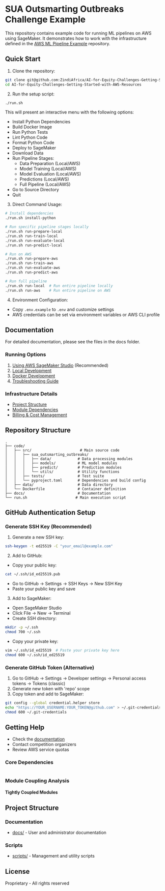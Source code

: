 # SUA Outsmarting Outbreaks Challenge Example

This repository contains example code for running ML pipelines on AWS using SageMaker. It demonstrates how to work with the infrastructure defined in the [AWS ML Pipeline Example](https://github.com/ZindiAfrica/AI-for-Equity-Challenges-Getting-Started-with-AWS-Resources) repository.

## Quick Start

1. Clone the repository:
```bash
git clone git@github.com:ZindiAfrica/AI-for-Equity-Challenges-Getting-Started-with-AWS-Resources.git
cd AI-for-Equity-Challenges-Getting-Started-with-AWS-Resources
```

2. Run the setup script:
```bash
./run.sh
```

This will present an interactive menu with the following options:

- Install Python Dependencies
- Build Docker Image
- Run Python Tests
- Lint Python Code
- Format Python Code
- Deploy to SageMaker
- Download Data
- Run Pipeline Stages:
  - Data Preparation (Local/AWS)
  - Model Training (Local/AWS)
  - Model Evaluation (Local/AWS)
  - Predictions (Local/AWS)
  - Full Pipeline (Local/AWS)
- Go to Source Directory
- Quit

3. Direct Command Usage:
```bash
# Install dependencies
./run.sh install-python

# Run specific pipeline stages locally
./run.sh run-prepare-local
./run.sh run-train-local
./run.sh run-evaluate-local
./run.sh run-predict-local

# Run on AWS
./run.sh run-prepare-aws
./run.sh run-train-aws
./run.sh run-evaluate-aws
./run.sh run-predict-aws

# Run full pipeline
./run.sh run-local  # Run entire pipeline locally
./run.sh run-aws    # Run entire pipeline on AWS
```

4. Environment Configuration:
- Copy `.env.example` to `.env` and customize settings
- AWS credentials can be set via environment variables or AWS CLI profile

## Documentation

For detailed documentation, please see the files in the docs folder.

### Running Options

1. [Using AWS SageMaker Studio](docs/sagemaker-studio-guide.md) (Recommended)
2. [Local Development](docs/local-development-guide.md)
3. [Docker Development](docs/docker-development-guide.md)
4. [Troubleshooting Guide](docs/troubleshooting-guide.md)

### Infrastructure Details
- [Project Structure](./docs/structure.md)
- [Module Dependencies](./docs/dependencies.md)
- [Billing & Cost Management](./docs/billing.md)

## Repository Structure

```
.
├── code/
│   ├── src/                      # Main source code
│   │   ├── sua_outsmarting_outbreaks/
│   │   │   ├── data/            # Data processing modules
│   │   │   ├── models/          # ML model modules
│   │   │   ├── predict/         # Prediction modules
│   │   │   └── utils/           # Utility functions
│   │   ├── tests/               # Test suite
│   │   └── pyproject.toml       # Dependencies and build config
│   ├── data/                    # Data directory
│   └── Dockerfile               # Container definition
├── docs/                        # Documentation
└── run.sh                      # Main execution script
```

## GitHub Authentication Setup

### Generate SSH Key (Recommended)
1. Generate a new SSH key:
```bash
ssh-keygen -t ed25519 -C "your_email@example.com"
```

2. Add to GitHub:
- Copy your public key:
```bash
cat ~/.ssh/id_ed25519.pub
```
- Go to GitHub → Settings → SSH Keys → New SSH Key
- Paste your public key and save

3. Add to SageMaker:
- Open SageMaker Studio
- Click File → New → Terminal
- Create SSH directory:
```bash
mkdir -p ~/.ssh
chmod 700 ~/.ssh
```
- Copy your private key:
```bash
vim ~/.ssh/id_ed25519  # Paste your private key here
chmod 600 ~/.ssh/id_ed25519
```

### Generate GitHub Token (Alternative)
1. Go to GitHub → Settings → Developer settings → Personal access tokens → Tokens (classic)
2. Generate new token with 'repo' scope
3. Copy token and add to SageMaker:
```bash
git config --global credential.helper store
echo "https://YOUR_USERNAME:YOUR_TOKEN@github.com" > ~/.git-credentials
chmod 600 ~/.git-credentials
```

## Getting Help

- Check the [documentation](https://github.com/ZindiAfrica/AI-for-Equity-Challenges-Getting-Started-with-AWS-Resources)
- Contact competition organizers
- Review AWS service quotas

### Core Dependencies

```mermaid
```

### Module Coupling Analysis

#### Tightly Coupled Modules

## Project Structure

### Documentation
- [docs/](./docs/) - User and administrator documentation


### Scripts
- [scripts/](./scripts/) - Management and utility scripts

## License

Proprietary - All rights reserved
